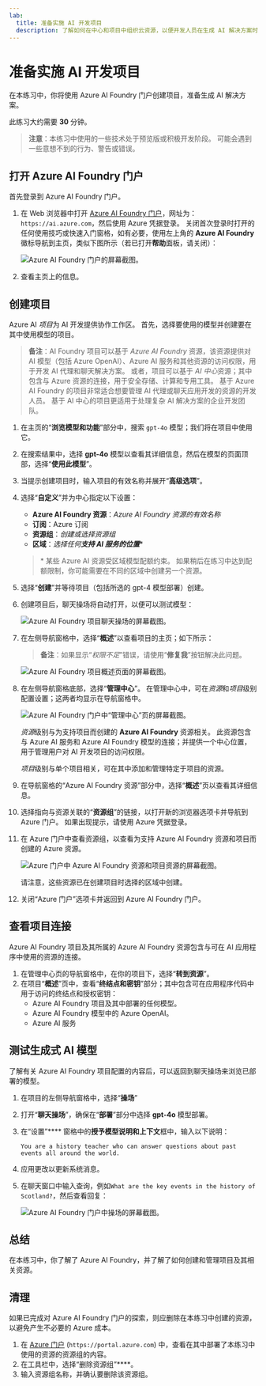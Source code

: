 ```yaml
---
lab:
  title: 准备实施 AI 开发项目
  description: 了解如何在中心和项目中组织云资源，以便开发人员在生成 AI 解决方案时取得成功。
---
```


# 准备实施 AI 开发项目

在本练习中，你将使用 Azure AI Foundry 门户创建项目，准备生成 AI 解决方案。

此练习大约需要 **30** 分钟。

> **注意**：本练习中使用的一些技术处于预览版或积极开发阶段。 可能会遇到一些意想不到的行为、警告或错误。

## 打开 Azure AI Foundry 门户

首先登录到 Azure AI Foundry 门户。

1. 在 Web 浏览器中打开 [Azure AI Foundry 门户](https://ai.azure.com)，网址为：`https://ai.azure.com`，然后使用 Azure 凭据登录。 关闭首次登录时打开的任何使用技巧或快速入门窗格，如有必要，使用左上角的 **Azure AI Foundry** 徽标导航到主页，类似下图所示（若已打开**帮助**面板，请关闭）：

    ![Azure AI Foundry 门户的屏幕截图。](./media/ai-foundry-home.png)

1. 查看主页上的信息。

## 创建项目

Azure AI *项目*为 AI 开发提供协作工作区。 首先，选择要使用的模型并创建要在其中使用模型的项目。

> **备注**：AI Foundry 项目可以基于 *Azure AI Foundry* 资源，该资源提供对 AI 模型（包括 Azure OpenAI）、Azure AI 服务和其他资源的访问权限，用于开发 AI 代理和聊天解决方案。 或者，项目可以基于 *AI 中心*资源；其中包含与 Azure 资源的连接，用于安全存储、计算和专用工具。 基于 Azure AI Foundry 的项目非常适合想要管理 AI 代理或聊天应用开发的资源的开发人员。 基于 AI 中心的项目更适用于处理复杂 AI 解决方案的企业开发团队。

1. 在主页的“**浏览模型和功能**”部分中，搜索 `gpt-4o` 模型；我们将在项目中使用它。
1. 在搜索结果中，选择 **gpt-4o** 模型以查看其详细信息，然后在模型的页面顶部，选择“**使用此模型**”。
1. 当提示创建项目时，输入项目的有效名称并展开“**高级选项**”。
1. 选择“**自定义**”并为中心指定以下设置：
    - **Azure AI Foundry 资源**：*Azure AI Foundry 资源的有效名称*
    - **订阅**：Azure 订阅
    - **资源组**：*创建或选择资源组*
    - **区域**：*选择任何**支持 AI 服务的位置***\*

    > \* 某些 Azure AI 资源受区域模型配额约束。 如果稍后在练习中达到配额限制，你可能需要在不同的区域中创建另一个资源。

1. 选择“**创建**”并等待项目（包括所选的 gpt-4 模型部署）创建。
1. 创建项目后，聊天操场将自动打开，以便可以测试模型：

    ![Azure AI Foundry 项目聊天操场的屏幕截图。](./media/ai-foundry-chat-playground.png)

1. 在左侧导航窗格中，选择“**概述**”以查看项目的主页；如下所示：

    > **备注**：如果显示“*权限不足*”错误，请使用“**修复我**”按钮解决此问题。

    ![Azure AI Foundry 项目概述页面的屏幕截图。](./media/ai-foundry-project.png)

1. 在左侧导航窗格底部，选择“**管理中心**”。 在管理中心中，可在*资源*和*项目*级别配置设置；这两者均显示在导航窗格中。

    ![Azure AI Foundry 门户中“管理中心”页的屏幕截图。](./media/ai-foundry-management.png)

    *资源*级别与为支持项目而创建的 **Azure AI Foundry** 资源相关。 此资源包含与 Azure AI 服务和 Azure AI Foundry 模型的连接；并提供一个中心位置，用于管理用户对 AI 开发项目的访问权限。

    *项目*级别与单个项目相关，可在其中添加和管理特定于项目的资源。

1. 在导航窗格的“Azure AI Foundry 资源”部分中，选择“**概述**”页以查看其详细信息。
1. 选择指向与资源关联的“**资源组**”的链接，以打开新的浏览器选项卡并导航到 Azure 门户。 如果出现提示，请使用 Azure 凭据登录。
1. 在 Azure 门户中查看资源组，以查看为支持 Azure AI Foundry 资源和项目而创建的 Azure 资源。

    ![Azure 门户中 Azure AI Foundry 资源和项目资源的屏幕截图。](./media/azure-portal-resources.png)

    请注意，这些资源已在创建项目时选择的区域中创建。

1. 关闭“Azure 门户”选项卡并返回到 Azure AI Foundry 门户。

## 查看项目连接

Azure AI Foundry 项目及其所属的 Azure AI Foundry 资源包含与可在 AI 应用程序中使用的资源的连接。

1. 在管理中心页的导航窗格中，在你的项目下，选择“**转到资源**”。
1. 在项目“**概述**”页中，查看“**终结点和密钥**”部分；其中包含可在应用程序代码中用于访问的终结点和授权密钥：
    - Azure AI Foundry 项目及其中部署的任何模型。
    - Azure AI Foundry 模型中的 Azure OpenAI。
    - Azure AI 服务

## 测试生成式 AI 模型

了解有关 Azure AI Foundry 项目配置的内容后，可以返回到聊天操场来浏览已部署的模型。

1. 在项目的左侧导航窗格中，选择“**操场**” 
1. 打开“**聊天操场**”，确保在“**部署**”部分中选择 **gpt-4o** 模型部署。
1. 在“设置”**** 窗格中的**授予模型说明和上下文**框中，输入以下说明：

    ```
   You are a history teacher who can answer questions about past events all around the world.
    ```

1. 应用更改以更新系统消息。
1. 在聊天窗口中输入查询，例如`What are the key events in the history of Scotland?`，然后查看回复：

    ![Azure AI Foundry 门户中操场的屏幕截图。](./media/ai-foundry-playground.png)

## 总结

在本练习中，你了解了 Azure AI Foundry，并了解了如何创建和管理项目及其相关资源。

## 清理

如果已完成对 Azure AI Foundry 门户的探索，则应删除在本练习中创建的资源，以避免产生不必要的 Azure 成本。

1. 在 [Azure 门户](https://portal.azure.com) (`https://portal.azure.com`) 中，查看在其中部署了本练习中使用的资源的资源组的内容。
1. 在工具栏中，选择“删除资源组”****。
1. 输入资源组名称，并确认要删除该资源组。
